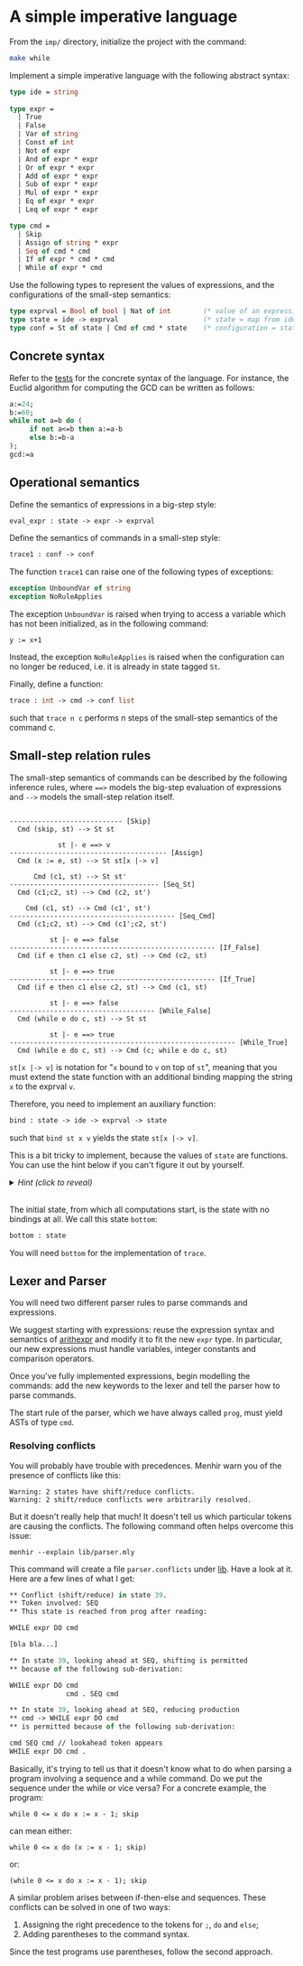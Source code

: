 # A simple imperative language

From the `imp/` directory, initialize the project with the command:
```sh
make while
```

Implement a simple imperative language with the following abstract syntax:
```ocaml
type ide = string
  
type expr =
  | True
  | False
  | Var of string
  | Const of int     
  | Not of expr
  | And of expr * expr
  | Or of expr * expr
  | Add of expr * expr
  | Sub of expr * expr
  | Mul of expr * expr
  | Eq of expr * expr
  | Leq of expr * expr

type cmd =
  | Skip
  | Assign of string * expr
  | Seq of cmd * cmd
  | If of expr * cmd * cmd
  | While of expr * cmd
```

Use the following types to represent the values of expressions,
and the configurations of the small-step semantics:
```ocaml
type exprval = Bool of bool | Nat of int        (* value of an expression *)
type state = ide -> exprval                     (* state = map from identifiers to expression values *)
type conf = St of state | Cmd of cmd * state    (* configuration = state | (command,state) *)
```

## Concrete syntax

Refer to the [tests](test/while.ml) for the concrete syntax of the language. 
For instance, the Euclid algorithm for computing the GCD can be written as follows:
```pascal
a:=24;
b:=60;
while not a=b do (
     if not a<=b then a:=a-b
     else b:=b-a
);
gcd:=a
```
              
## Operational semantics

Define the semantics of expressions in a big-step style:
```ocaml
eval_expr : state -> expr -> exprval
```

Define the semantics of commands in a small-step style:
```ocaml
trace1 : conf -> conf
```

The function `trace1` can raise one of the following types of exceptions:
```ocaml
exception UnboundVar of string
exception NoRuleApplies
```
The exception `UnboundVar` is raised when trying to access a variable
which has not been initialized, as in the following command:
```
y := x+1
```
Instead, the exception `NoRuleApplies` is raised when the configuration
can no longer be reduced, i.e. it is already in state tagged `St`.

Finally, define a function:
```ocaml
trace : int -> cmd -> conf list
```
such that `trace n c` performs n steps of the small-step semantics
of the command c.

## Small-step relation rules

The small-step semantics of commands can be described by the following inference rules, where `==>` models the big-step evaluation of expressions and `-->` models the small-step relation itself.

```

---------------------------- [Skip]
  Cmd (skip, st) --> St st

            st |- e ==> v
--------------------------------------- [Assign]
  Cmd (x := e, st) --> St st[x |-> v]

      Cmd (c1, st) --> St st'
------------------------------------- [Seq_St]
  Cmd (c1;c2, st) --> Cmd (c2, st')

    Cmd (c1, st) --> Cmd (c1', st')
----------------------------------------- [Seq_Cmd]
  Cmd (c1;c2, st) --> Cmd (c1';c2, st')

          st |- e ==> false
--------------------------------------------------- [If_False]
  Cmd (if e then c1 else c2, st) --> Cmd (c2, st)

          st |- e ==> true
--------------------------------------------------- [If_True]
  Cmd (if e then c1 else c2, st) --> Cmd (c1, st)

          st |- e ==> false
------------------------------------ [While_False]
  Cmd (while e do c, st) --> St st

          st |- e ==> true
-------------------------------------------------------- [While_True]
  Cmd (while e do c, st) --> Cmd (c; while e do c, st)
```

`st[x |-> v]` is notation for "`x` bound to `v` on top of `st`", meaning that you must extend the state function with an additional binding mapping the string `x` to the exprval `v`.

Therefore, you need to implement an auxiliary function:
```ocaml
bind : state -> ide -> exprval -> state
```
such that `bind st x v` yields the state `st[x |-> v]`.

This is a bit tricky to implement, because the values of `state` are functions. You can use the hint below if you can't figure it out by yourself.

<details>

<summary><i>Hint (click to reveal)</i></summary>

```ocaml
let bind st x v : state = fun y -> if x = y then v else st y
```

</details>
<br>

The initial state, from which all computations start, is the state with no
bindings at all. We call this state `bottom`:
```ocaml
bottom : state
```

You will need `bottom` for the implementation of `trace`.

## Lexer and Parser

You will need two different parser rules to parse commands and expressions.

We suggest starting with expressions: reuse the expression syntax and semantics of [arithexpr](../../expr/arithexpr/README.md) and modify it to fit the new `expr` type. In particular, our new expressions must handle variables, integer constants and comparison operators.

Once you've fully implemented expressions, begin modelling the commands: add the new keywords to the lexer and tell the parser how to parse commands.

The start rule of the parser, which we have always called `prog`, must yield ASTs of type `cmd`.

### Resolving conflicts

You will probably have trouble with precedences.
Menhir warn you of the presence of conflicts like this:
```
Warning: 2 states have shift/reduce conflicts.
Warning: 2 shift/reduce conflicts were arbitrarily resolved.
```
But it doesn't really help that much! It doesn't
tell us which particular tokens are causing the conflicts.
The following command often helps overcome this issue:
```
menhir --explain lib/parser.mly
```
This command will create a file `parser.conflicts` under [lib](lib/). Have a look at it. Here are a few lines of what I get:
```ocaml
** Conflict (shift/reduce) in state 39.
** Token involved: SEQ
** This state is reached from prog after reading:

WHILE expr DO cmd

[bla bla...]

** In state 39, looking ahead at SEQ, shifting is permitted
** because of the following sub-derivation:

WHILE expr DO cmd 
              cmd . SEQ cmd

** In state 39, looking ahead at SEQ, reducing production
** cmd -> WHILE expr DO cmd
** is permitted because of the following sub-derivation:

cmd SEQ cmd // lookahead token appears
WHILE expr DO cmd .
```
Basically, it's trying to tell us that it doesn't know what to do when parsing a program involving a sequence and a while command. Do we put the sequence under the while or vice versa? For a concrete example, the program:
```
while 0 <= x do x := x - 1; skip
```
can mean either:
```
while 0 <= x do (x := x - 1; skip)
```
or:
```
(while 0 <= x do x := x - 1); skip
```

A similar problem arises between if-then-else and sequences.
These conflicts can be solved in one of two ways:
1. Assigning the right precedence to the tokens for `;`, `do` and `else`;
1. Adding parentheses to the command syntax.

Since the test programs use parentheses, follow the second approach.
